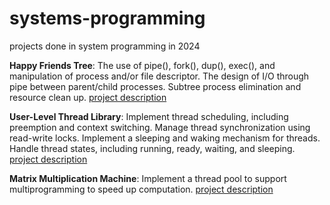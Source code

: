 # systems-programming
projects done in system programming in 2024  
    
**Happy Friends Tree**: The use of pipe(), fork(), dup(), exec(), and manipulation of process and/or file descriptor. The design of I/O through pipe between parent/child processes. Subtree process elimination and resource clean up. [project description](https://hackmd.io/@rwGDMkdFT2m4A250yFDLPg/BJURLjchC)  
  
**User-Level Thread Library**: Implement thread scheduling, including preemption and context switching. Manage thread synchronization using read-write locks. Implement a sleeping and waking mechanism for threads. Handle thread states, including running, ready, waiting, and sleeping. [project description](https://hackmd.io/@seantsao00/sp2024_hw3)  
  
**Matrix Multiplication Machine**: Implement a thread pool to support multiprogramming to speed up computation. [project description](https://hackmd.io/@kcwayne/sp2024_hw4)
